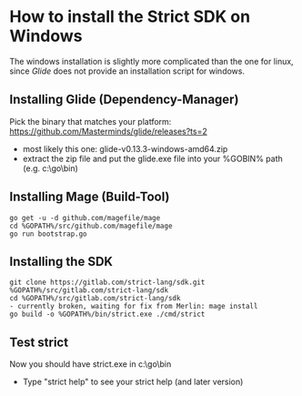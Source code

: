 # How to install the Strict SDK on Windows

The windows installation is slightly more complicated than
the one for linux, since *Glide* does not provide an installation
script for windows.

## Installing Glide (Dependency-Manager)
Pick the binary that matches your platform:
https://github.com/Masterminds/glide/releases?ts=2
- most likely this one: glide-v0.13.3-windows-amd64.zip
- extract the zip file and put the glide.exe file into your %GOBIN% path (e.g. c:\go\bin)

## Installing Mage (Build-Tool)

```
go get -u -d github.com/magefile/mage
cd %GOPATH%/src/github.com/magefile/mage
go run bootstrap.go
```
## Installing the SDK
```
git clone https://gitlab.com/strict-lang/sdk.git %GOPATH%/src/gitlab.com/strict-lang/sdk
cd %GOPATH%/src/gitlab.com/strict-lang/sdk
- currently broken, waiting for fix from Merlin: mage install 
go build -o %GOPATH%/bin/strict.exe ./cmd/strict
```

## Test strict
Now you should have strict.exe in c:\go\bin
- Type "strict help" to see your strict help (and later version)